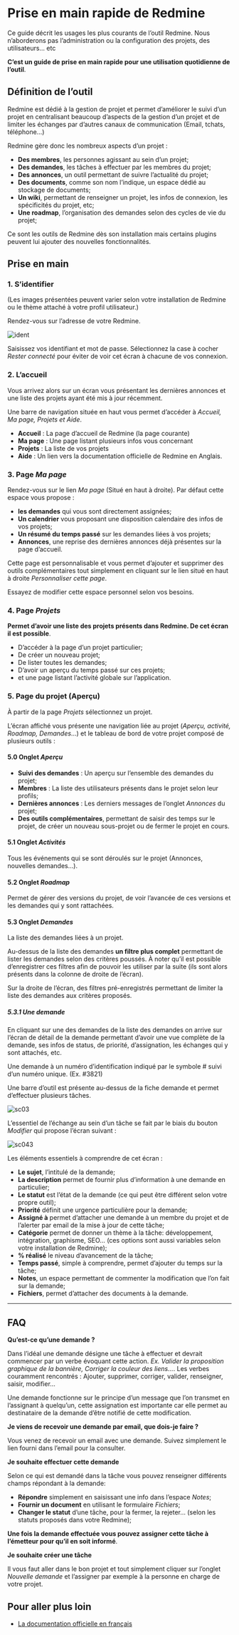# Prise en main rapide de Redmine

Ce guide décrit les usages les plus courants de l’outil Redmine.  Nous n’aborderons pas l’administration ou la configuration des projets, des utilisateurs… etc

**C’est un guide de prise en main rapide pour une utilisation quotidienne de l’outil**.


## Définition de l’outil

Redmine est dédié à la gestion de projet et permet d’améliorer le suivi d’un projet en centralisant beaucoup d’aspects de la gestion d’un projet et de limiter les échanges par d’autres canaux de communication (Email, tchats, téléphone…)

Redmine gère donc les nombreux aspects d’un projet :

* **Des membres**, les personnes agissant au sein d’un projet;
* **Des demandes**, les tâches à effectuer par les membres du projet;
* **Des annonces**, un outil permettant de suivre l’actualité du projet;
* **Des documents**, comme son nom l’indique, un espace dédié au stockage de documents;
* **Un wiki**, permettant de renseigner un projet, les infos de connexion, les spécificités du projet, etc;
* **Une roadmap**, l’organisation des demandes selon des cycles de vie du projet;

Ce sont les outils de Redmine dès son installation mais certains plugins peuvent lui ajouter des nouvelles fonctionnalités.

## Prise en main
### 1. S’identifier

(Les images présentées peuvent varier selon votre installation de Redmine ou le thème attaché à votre profil utilisateur.)

Rendez-vous sur l’adresse de votre Redmine.

![ident]

Saisissez vos identifiant et mot de passe. Sélectionnez la case à cocher *Rester connecté* pour éviter de voir cet écran à chacune de vos connexion.

### 2. L’accueil

Vous arrivez alors sur un écran vous présentant les dernières annonces et une liste des projets ayant été mis à jour récemment.

Une barre de navigation située en haut vous permet d’accéder à *Accueil, Ma page, Projets et Aide*.

* **Accueil** : La page d’accueil de Redmine (la page courante)
* **Ma page** : Une page listant plusieurs infos vous concernant
* **Projets** : La liste de vos projets
* **Aide** : Un lien vers la documentation officielle de Redmine en Anglais.

### 3. Page *Ma page*

Rendez-vous sur le lien *Ma page* (Situé en haut à droite). Par défaut cette espace vous propose :

* **les demandes** qui vous sont directement assignées;
* **Un calendrier** vous proposant une disposition calendaire des infos de vos projets;
* **Un résumé du temps passé** sur les demandes liées à vos projets;
* **Annonces**, une reprise des dernières annonces déjà présentes sur la page d’accueil.

Cette page est personnalisable et vous permet d’ajouter et supprimer des outils complémentaires tout simplement en cliquant sur le lien situé en haut à droite *Personnaliser cette page*.

Essayez de modifier cette espace personnel selon vos besoins.

### 4. Page *Projets*

**Permet d’avoir une liste des projets présents dans Redmine. De cet écran il est possible**.

* D’accéder à la page d’un projet particulier;
* De créer un nouveau projet;
* De lister toutes les demandes;
* D’avoir un aperçu du temps passé sur ces projets;
* et une page listant l’activité globale sur l’application.


### 5. Page du projet (Aperçu)

À partir de la page *Projets* sélectionnez un projet.

L’écran affiché vous présente une navigation liée au projet (*Aperçu, activité, Roadmap, Demandes*…) et le tableau de bord de votre projet composé de plusieurs outils :

#### 5.0 Onglet *Aperçu*

* **Suivi des demandes** : Un aperçu sur l’ensemble des demandes du projet;
* **Membres** : La liste des utilisateurs présents dans le projet selon leur profils;
* **Dernières annonces** : Les derniers messages de l’onglet *Annonces* du projet;
* **Des outils complémentaires**, permettant de saisir des temps sur le projet, de créer un nouveau sous-projet ou de fermer le projet en cours.

#### 5.1 Onglet *Activités*

Tous les événements qui se sont déroulés sur le projet (Annonces, nouvelles demandes…).

#### 5.2 Onglet *Roadmap*

Permet de gérer des versions du projet, de voir l’avancée de ces versions et les demandes qui y sont rattachées.

#### 5.3 Onglet *Demandes*

La liste des demandes liées à un projet.

Au-dessus de la liste des demandes **un filtre plus complet** permettant de lister les demandes selon des critères poussés. À noter qu’il est possible d’enregistrer ces filtres afin de pouvoir les utiliser par la suite (ils sont alors présents dans la colonne de droite de l’écran).

Sur la droite de l’écran, des filtres pré-enregistrés permettant de limiter la liste des demandes aux critères proposés.

##### 5.3.1 Une demande 

En cliquant sur une des demandes de la liste des demandes on arrive sur l’écran de détail de la demande permettant d’avoir une vue complète de la demande, ses infos de status, de priorité, d’assignation, les échanges qui y sont attachés, etc.

Une demande à un numéro d’identification indiqué par le symbole # suivi d’un numéro unique. (Ex. #3821)

Une barre d’outil est présente au-dessus de la fiche demande et permet d’effectuer plusieurs tâches.

![sc03]

L’essentiel de l’échange au sein d’un tâche se fait par le biais du bouton *Modifier* qui propose l’écran suivant :

![sc043]

Les éléments essentiels à comprendre de cet écran :

* **Le sujet**, l’intitulé de la demande;
* **La description** permet de fournir plus d’information à une demande en particulier;
* **Le statut** est l’état de la demande (ce qui peut être différent selon votre propre outil);
* **Priorité** définit une urgence particulière pour la demande;
* **Assigné à** permet d’attacher une demande à un membre du projet et de l’alerter par email de la mise à jour de cette tâche;
* **Catégorie** permet de donner un thème à la tâche: développement, intégration, graphisme, SEO… (ces options sont aussi variables selon votre installation de Redmine);
* **% réalisé** le niveau d’avancement de la tâche;
* **Temps passé**, simple à comprendre, permet d’ajouter du temps sur la tâche;
* **Notes**, un espace permettant de commenter la modification que l’on fait sur la demande;
* **Fichiers**, permet d’attacher des documents à la demande.


***

## FAQ

**Qu’est-ce qu’une demande ?**

Dans l’idéal une demande désigne une tâche à effectuer et devrait commencer par un verbe évoquant cette action.
*Ex. Valider la proposition graphique de la bannière, Corriger la couleur des liens…*.
Les verbes couramment rencontrés : Ajouter, supprimer, corriger, valider, renseigner, saisir, modifier…

Une demande fonctionne sur le principe d’un message que l’on transmet en l’assignant à quelqu’un, cette assignation est importante car elle permet au destinataire de la demande d’être notifié de cette modification.

**Je viens de recevoir une demande par email, que dois-je faire ?**

Vous venez de recevoir un email avec une demande. Suivez simplement le lien fourni dans l’email pour la consulter.

**Je souhaite effectuer cette demande**

Selon ce qui est demandé dans la tâche vous pouvez renseigner différents champs répondant à la demande: 

* **Répondre** simplement en saisissant une info dans l’espace *Notes*;
* **Fournir un document** en utilisant le formulaire *Fichiers*;
* **Changer le statut** d’une tâche, pour la fermer, la rejeter… (selon les statuts proposés dans votre Redmine);

**Une fois la demande effectuée vous pouvez assigner cette tâche à l’émetteur pour qu’il en soit informé**.

**Je souhaite créer une tâche**

Il vous faut aller dans le bon projet et tout simplement cliquer sur l’onglet *Nouvelle demande* et l’assigner par exemple à la personne en charge de votre projet.

## Pour aller plus loin

* [La documentation officielle en français](http://www.redmine.org/projects/redmine/wiki/FrGuide)


[ident]: redmine-qs-images/sc01.png
[sc02]: redmine-qs-images/sc02.png
[sc03]: redmine-qs-images/sc03.png
[sc043]: redmine-qs-images/sc04.png





